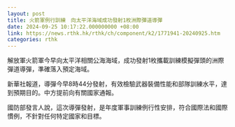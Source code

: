 ```yaml
---
layout: post
title: 火箭軍例行訓練　向太平洋海域成功發射1枚洲際彈道導彈
date: 2024-09-25 10:17:22.000000000 +08:00
link: https://news.rthk.hk/rthk/ch/component/k2/1771941-20240925.htm
categories: rthk
---
```


解放軍火箭軍今早向太平洋相關公海海域，成功發射1枚攜載訓練模擬彈頭的洲際彈道導彈，準確落入預定海域。

新華社報道，導彈今早8時44分發射，有效檢驗武器裝備性能和部隊訓練水平，達到預期目的。中方提前向有關國家通報。

國防部發言人說，這次導彈發射，是年度軍事訓練例行性安排，符合國際法和國際慣例，不針對任何特定國家和目標。
